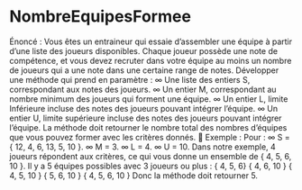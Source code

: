 # NombreEquipesFormee
Énoncé :
Vous êtes un entraineur qui essaie d’assembler une équipe à partir d’une liste
des joueurs disponibles. Chaque joueur possède une note de compétence, et
vous devez recruter dans votre équipe au moins un nombre de joueurs qui a
une note dans une certaine range de notes.
Développer une méthode qui prend en paramètre :
∞ Une liste des entiers S, correspondant aux notes des joueurs.
∞ Un entier M, correspondant au nombre minimum des joueurs qui
forment une équipe.
∞ Un entier L, limite Inférieure incluse des notes des joueurs pouvant
intégrer l’équipe.
∞ Un entier U, limite supérieure incluse des notes des joueurs pouvant
intégrer l’équipe.
La méthode doit retourner le nombre total des nombres d’équipes que vous
pouvez former avec les critères donnés.
 Exemple :
Pour :
∞ S = { 12, 4, 6, 13, 5, 10 }.
∞ M = 3.
∞ L = 4.
∞ U = 10.
Dans notre exemple, 4 joueurs répondent aux critères, ce qui vous donne un
ensemble de { 4, 5, 6, 10 }. Il y a 5 équipes possibles avec 3 joueurs ou plus :
{ 4, 5, 6}
{ 4, 6, 10 }
{ 4, 5, 10 }
{ 5, 6, 10 }
{ 4, 5, 6, 10 }
Donc la méthode doit retourner 5.
